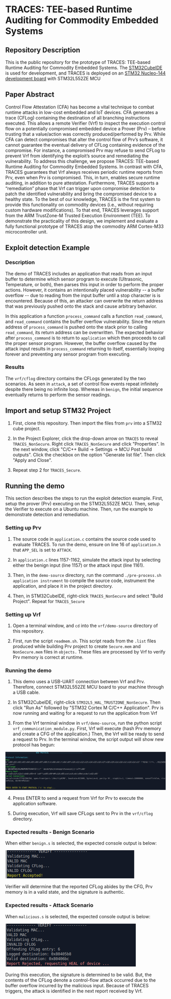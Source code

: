 # TRACES: TEE-based Runtime Auditing for Commodity Embedded Systems

## Repository Description
This is the public repository for the prototype of TRACES: TEE-based Runtime Auditing for Commodity Embedded Systems. The [STM32CubeIDE](https://www.st.com/en/development-tools/stm32cubeide.html) is used for development, and TRACES is deployed on an [STM32 Nucleo-144 development board](https://www.st.com/en/evaluation-tools/nucleo-l552ze-q.html#overview) with STM32L552ZE MCU


## Paper Abstract
Control Flow Attestation (CFA) has become a vital technique to combat runtime attacks in low-cost embedded and IoT devices. CFA generates a trace (CFLog) containing the destination of all branching instructions executed. This allows a remote Verifier (Vrf) to inspect the execution control flow on a potentially compromised embedded device a Prover (Prv) – before trusting that a value/action was correctly produced/performed by Prv. While CFA can detect compromises that alter the control flow of Prv’s software, it cannot guarantee the eventual delivery of CFLog containing evidence of the compromise. For instance, a compromised Prv may refuse to send CFLog to prevent Vrf from identifying the exploit’s source and remediating the vulnerability. To address this challenge, we propose TRACES: TEE-based Runtime Auditing for Commodity Embedded Systems. In contrast with CFA, TRACES guarantees that Vrf always receives periodic runtime reports from Prv, even when Prv is compromised. This, in turn, enables secure runtime auditing, in addition to pure attestation. Furthermore, TRACES supports a “remediation” phase that Vrf can trigger upon compromise detection to patch the identified vulnerability and bring the compromised device to a healthy state. To the best of our knowledge, TRACES is the first system to provide this functionality on commodity devices (i.e., without requiring custom hardware modifications). To that end, TRACES leverages support from the ARM TrustZone-M Trusted Execution Environment (TEE). To demonstrate the practicality of this design, we implement and evaluate a fully functional prototype of TRACES atop the commodity ARM Cortex-M33 microcontroller unit.

## Exploit detection Example

### Description
The demo of TRACES includes an application that reads from an input buffer to determine which sensor program to execute (Ultrasonic, Temperature, or both), then parses this input in order to perform the proper actions. However, it contains an intentionally placed vulnerability -- a buffer overflow -- due to reading from the input buffer until a stop character is is encountered. Because of this, an attacker can overwrite the return address that was previously pushed onto the stack and cause arbitrary behavior.

In this application a function `process_command` calls a function `read_command`, and `read_command` contains the buffer overflow vulnerability. Since the return address of `process_command` is pushed onto the stack prior to calling `read_command`, its return address can be overwritten. The expected behavior after `process_command` is to return to `application` which then proceeds to call the proper sensor program. However, the buffer overflow caused by the attack input results in `process_command` returning to itself, essentially looping forever and preventing any sensor program from executing. 

### Results
The `vrf/cflog` directory contains the CFLogs generated by the two scenarios. As seen in `attack`, a set of control flow events repeat infinitely despite there being no infinite loop. Whereas in `benign`, the initial sequence eventually returns to perform the sensor readings.

## Import and setup STM32 Project

1) First, clone this repository. Then import the files from `prv` into a STM32 cube project.

2) In the Project Explorer, click the drop-down arrow on `TRACES` to reveal `TRACES_NonSecure`. Right click `TRACES_NonSecure` and click "Properties". In the next window, click "C/C++ Build -> Settings -> MCU Post build outputs". Click the checkbox on the option "Generate list file". Then click "Apply and Close". 

3) Repeat step 2 for `TRACES_Secure`.

## Running the demo

This section describes the steps to run the exploit detection example. First, setup the prover (Prv) executing on the  STM32L552ZE MCU. Then, setup the Verifier to execute on a Ubuntu machine. Then, run the example to demonstrate detection and remediation.

### Setting up Prv

1) The source code in `application.c` contains the source code used to evaluate TRACES. To run the demo, ensure on line 16 of `application.h` that `APP_SEL` is set to `ATTACK`. 

2) In `application.c` lines 1157-1162, simulate the attack input by selecting either the benign input (line 1157) or the attack input (line 1161). 

3) Then, in the `demo-source` directory, run the command `./pre-process.sh application instrument` to compile the source code, instrument the application, and place it in the project directory.

4) Then, in STM32CubeIDE, right-click `TRACES_NonSecure` and select "Build Project". Repeat for `TRACES_Secure`

### Setting up Vrf

1) Open a terminal window, and `cd` into the `vrf/demo-source` directory of this repository.

2) First, run the script `readmem.sh`. This script reads from the `.list` files produced while building Prv project to create `Secure.mem` and `NonSecure.mem` files in `objects.` These files are processed by Vrf to verify Prv memory is correct at runtime.

### Running the demo

1) This demo uses a USB-UART connection between Vrf and Prv. Therefore, connect STM32L552ZE MCU board to your machine through a USB cable.

2) In STM32CubeIDE, right-click `STM32L5_HAL_TRUSTZONE_NonSecure`. Then click "Run As" followed by "STM32 Cortex M C/C++ Application". Prv is now running and waiting for a request to run the application from Vrf

3) From the Vrf terminal window in `vrf/demo-source`, run the python script `vrf_communication_module.py`. First, Vrf will execute (hash Prv memory and create a CFG of the application.) Then, the Vrf will be ready to send a request to Prv. In the terminal window, the script output will show new protocol has begun:

![start-up screen](./start-demo.png)

4) Press ENTER to send a request from Vrf for Prv to execute the application software. 

5) During execution, Vrf will save CFLogs sent to Prv in the `vrf/cflog` directory.

### Expected results - Benign Scenario

When either `benign.s` is selected, the expected console output is below: 

![console output benign-access](./demo-benign.png)

Verifier will determine that the reported CFLog abides by the CFG, Prv memory is in a valid state, and the signature is authentic.
 
### Expected results - Attack Scenario

When `malicious.s` is selected, the expected console output is below:

![console output malicious-access](./demo-attack.png)

During this execution, the signature is determined to be valid. But, the contents of the CFLog denote a control-flow attack occurred due to the buffer overflow incurred by the malicious input. Because of TRACES triggers, the attack is identified in the next report received by Vrf.
